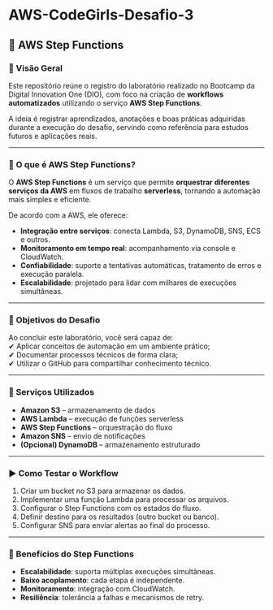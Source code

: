 # AWS-CodeGirls-Desafio-3 


## 🚀 AWS Step Functions 

### 📌 Visão Geral  
Este repositório reúne o registro do laboratório realizado no Bootcamp da Digital Innovation One (DIO), com foco na criação de **workflows automatizados** utilizando o serviço **AWS Step Functions**.

A ideia é registrar aprendizados, anotações e boas práticas adquiridas durante a execução do desafio, servindo como referência para estudos futuros e aplicações reais.

 
---

### 📖 O que é AWS Step Functions?  
O **AWS Step Functions** é um serviço que permite **orquestrar diferentes serviços da AWS** em fluxos de trabalho **serverless**, tornando a automação mais simples e eficiente.

De acordo com a AWS, ele oferece:  
- **Integração entre serviços**: conecta Lambda, S3, DynamoDB, SNS, ECS e outros.  
- **Monitoramento em tempo real**: acompanhamento via console e CloudWatch.  
- **Confiabilidade**: suporte a tentativas automáticas, tratamento de erros e execução paralela.  
- **Escalabilidade**: projetado para lidar com milhares de execuções simultâneas.  

---

### 🎯 Objetivos do Desafio  
Ao concluir este laboratório, você será capaz de:  
✔ Aplicar conceitos de automação em um ambiente prático;  
✔ Documentar processos técnicos de forma clara;  
✔ Utilizar o GitHub para compartilhar conhecimento técnico.  

---

### 🔧 Serviços Utilizados  
- **Amazon S3** – armazenamento de dados  
- **AWS Lambda** – execução de funções serverless  
- **AWS Step Functions** – orquestração do fluxo  
- **Amazon SNS** – envio de notificações  
- **(Opcional) DynamoDB** – armazenamento estruturado  

---

### ▶️ Como Testar o Workflow  
1. Criar um bucket no S3 para armazenar os dados.  
2. Implementar uma função Lambda para processar os arquivos.  
3. Configurar o Step Functions com os estados do fluxo.  
4. Definir destino para os resultados (outro bucket ou banco).  
5. Configurar SNS para enviar alertas ao final do processo.  

---

### 🚀 Benefícios do Step Functions  
- **Escalabilidade**: suporta múltiplas execuções simultâneas.  
- **Baixo acoplamento**: cada etapa é independente.  
- **Monitoramento**: integração com CloudWatch.  
- **Resiliência**: tolerância a falhas e mecanismos de retry.




